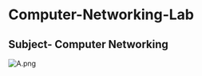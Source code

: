# Computer-Networking-Lab

## Subject- Computer Networking

![A.png](https://media.geeksforgeeks.org/wp-content/uploads/20230406152358/CN-(1).jpg)
